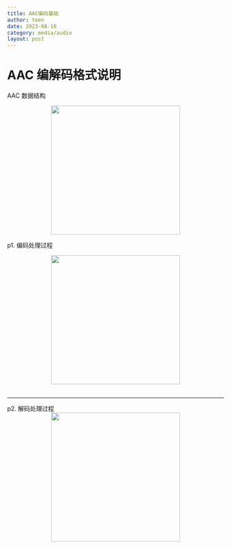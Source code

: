 ```yaml
---
title: AAC编码基础
author: teen
date: 2023-08-10
category: media/audio
layout: post
---
```


# AAC 编解码格式说明

AAC 数据结构
<div align="center"><img src="../../assets/img/media/audio-aac-struct.png" width="300px"></div>

p1. 编码处理过程
<div align="center"><img src="../../assets/img/media/aac-encoder.png" width="300px"></div>
<br />
<hr />
p2. 解码处理过程
<div align="center"><img src="../../assets/img/media/aac-decoder.png" width="300px"></div>
